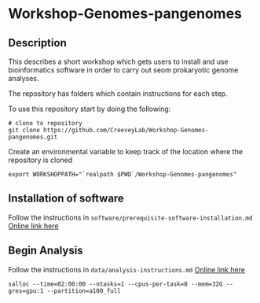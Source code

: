 # Workshop-Genomes-pangenomes

## Description

This describes a short workshop which gets users to install and use bioinformatics software in order to carry out seom prokaryotic genome analyses.

The repository has folders which contain instructions for each step.

To use this repository start by doing the following:

```
# clone to repository
git clone https://github.com/CreeveyLab/Workshop-Genomes-pangenomes.git

```

Create an environmental variable to keep track of the location where the repository is cloned

```
export WORKSHOPPATH="`realpath $PWD`/Workshop-Genomes-pangenomes"
```

## Installation of software

Follow the instructions in `software/prerequisite-software-installation.md` [Online link here](https://github.com/CreeveyLab/Workshop-Genomes-pangenomes/blob/main/software/prerequisite-software-installation.md)

## Begin Analysis

Follow the instructions in `data/analysis-instructions.md` [Online link here](https://github.com/CreeveyLab/Workshop-Genomes-pangenomes/blob/main/data/analysis-instructions.md)



```
salloc --time=02:00:00 --ntasks=1 --cpus-per-task=8 --mem=32G --gres=gpu:1 --partition=a100_full
```


